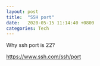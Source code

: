 ```yaml
---
layout: post
title:  "SSH port"
date:   2020-05-15 11:14:40 +0800
categories: Tech
---
```


Why ssh port is 22?

https://www.ssh.com/ssh/port

